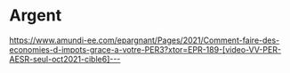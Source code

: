# Argent

https://www.amundi-ee.com/epargnant/Pages/2021/Comment-faire-des-economies-d-impots-grace-a-votre-PER3?xtor=EPR-189-[video-VV-PER-AESR-seul-oct2021-cible6]---
